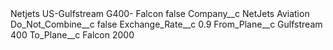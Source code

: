 <?xml version="1.0" encoding="UTF-8"?>
<CustomMetadata xmlns="http://soap.sforce.com/2006/04/metadata" xmlns:xsi="http://www.w3.org/2001/XMLSchema-instance" xmlns:xsd="http://www.w3.org/2001/XMLSchema">
    <label>Netjets US-Gulfstream G400- Falcon</label>
    <protected>false</protected>
    <values>
        <field>Company__c</field>
        <value xsi:type="xsd:string">NetJets Aviation</value>
    </values>
    <values>
        <field>Do_Not_Combine__c</field>
        <value xsi:type="xsd:boolean">false</value>
    </values>
    <values>
        <field>Exchange_Rate__c</field>
        <value xsi:type="xsd:double">0.9</value>
    </values>
    <values>
        <field>From_Plane__c</field>
        <value xsi:type="xsd:string">Gulfstream 400</value>
    </values>
    <values>
        <field>To_Plane__c</field>
        <value xsi:type="xsd:string">Falcon 2000</value>
    </values>
</CustomMetadata>
